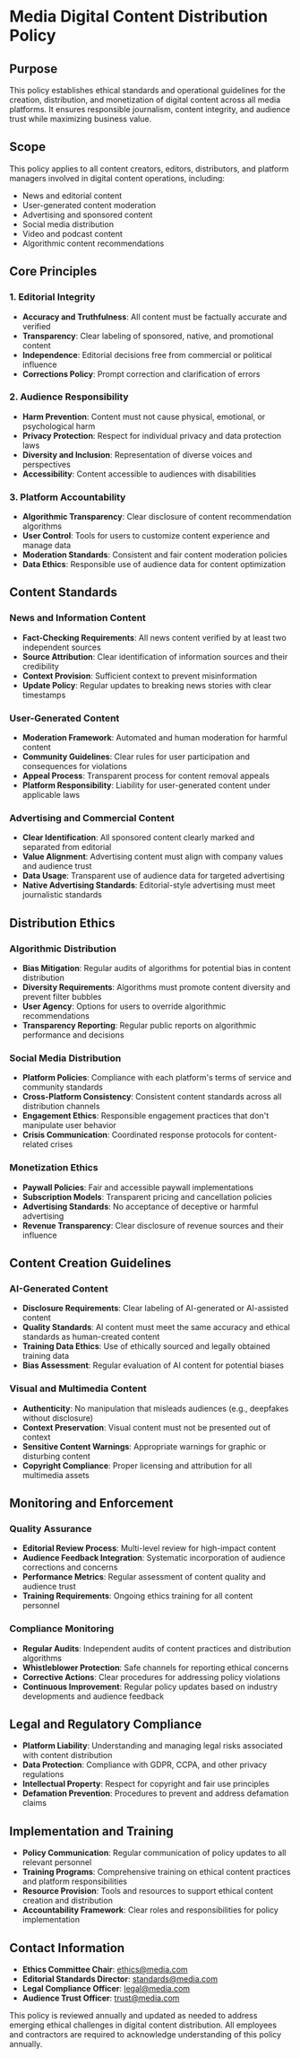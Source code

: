 # Media Digital Content Distribution Policy

## Purpose
This policy establishes ethical standards and operational guidelines for the creation, distribution, and monetization of digital content across all media platforms. It ensures responsible journalism, content integrity, and audience trust while maximizing business value.

## Scope
This policy applies to all content creators, editors, distributors, and platform managers involved in digital content operations, including:
- News and editorial content
- User-generated content moderation
- Advertising and sponsored content
- Social media distribution
- Video and podcast content
- Algorithmic content recommendations

## Core Principles

### 1. Editorial Integrity
- **Accuracy and Truthfulness**: All content must be factually accurate and verified
- **Transparency**: Clear labeling of sponsored, native, and promotional content
- **Independence**: Editorial decisions free from commercial or political influence
- **Corrections Policy**: Prompt correction and clarification of errors

### 2. Audience Responsibility
- **Harm Prevention**: Content must not cause physical, emotional, or psychological harm
- **Privacy Protection**: Respect for individual privacy and data protection laws
- **Diversity and Inclusion**: Representation of diverse voices and perspectives
- **Accessibility**: Content accessible to audiences with disabilities

### 3. Platform Accountability
- **Algorithmic Transparency**: Clear disclosure of content recommendation algorithms
- **User Control**: Tools for users to customize content experience and manage data
- **Moderation Standards**: Consistent and fair content moderation policies
- **Data Ethics**: Responsible use of audience data for content optimization

## Content Standards

### News and Information Content
- **Fact-Checking Requirements**: All news content verified by at least two independent sources
- **Source Attribution**: Clear identification of information sources and their credibility
- **Context Provision**: Sufficient context to prevent misinformation
- **Update Policy**: Regular updates to breaking news stories with clear timestamps

### User-Generated Content
- **Moderation Framework**: Automated and human moderation for harmful content
- **Community Guidelines**: Clear rules for user participation and consequences for violations
- **Appeal Process**: Transparent process for content removal appeals
- **Platform Responsibility**: Liability for user-generated content under applicable laws

### Advertising and Commercial Content
- **Clear Identification**: All sponsored content clearly marked and separated from editorial
- **Value Alignment**: Advertising content must align with company values and audience trust
- **Data Usage**: Transparent use of audience data for targeted advertising
- **Native Advertising Standards**: Editorial-style advertising must meet journalistic standards

## Distribution Ethics

### Algorithmic Distribution
- **Bias Mitigation**: Regular audits of algorithms for potential bias in content distribution
- **Diversity Requirements**: Algorithms must promote content diversity and prevent filter bubbles
- **User Agency**: Options for users to override algorithmic recommendations
- **Transparency Reporting**: Regular public reports on algorithmic performance and decisions

### Social Media Distribution
- **Platform Policies**: Compliance with each platform's terms of service and community standards
- **Cross-Platform Consistency**: Consistent content standards across all distribution channels
- **Engagement Ethics**: Responsible engagement practices that don't manipulate user behavior
- **Crisis Communication**: Coordinated response protocols for content-related crises

### Monetization Ethics
- **Paywall Policies**: Fair and accessible paywall implementations
- **Subscription Models**: Transparent pricing and cancellation policies
- **Advertising Standards**: No acceptance of deceptive or harmful advertising
- **Revenue Transparency**: Clear disclosure of revenue sources and their influence

## Content Creation Guidelines

### AI-Generated Content
- **Disclosure Requirements**: Clear labeling of AI-generated or AI-assisted content
- **Quality Standards**: AI content must meet the same accuracy and ethical standards as human-created content
- **Training Data Ethics**: Use of ethically sourced and legally obtained training data
- **Bias Assessment**: Regular evaluation of AI content for potential biases

### Visual and Multimedia Content
- **Authenticity**: No manipulation that misleads audiences (e.g., deepfakes without disclosure)
- **Context Preservation**: Visual content must not be presented out of context
- **Sensitive Content Warnings**: Appropriate warnings for graphic or disturbing content
- **Copyright Compliance**: Proper licensing and attribution for all multimedia assets

## Monitoring and Enforcement

### Quality Assurance
- **Editorial Review Process**: Multi-level review for high-impact content
- **Audience Feedback Integration**: Systematic incorporation of audience corrections and concerns
- **Performance Metrics**: Regular assessment of content quality and audience trust
- **Training Requirements**: Ongoing ethics training for all content personnel

### Compliance Monitoring
- **Regular Audits**: Independent audits of content practices and distribution algorithms
- **Whistleblower Protection**: Safe channels for reporting ethical concerns
- **Corrective Actions**: Clear procedures for addressing policy violations
- **Continuous Improvement**: Regular policy updates based on industry developments and audience feedback

## Legal and Regulatory Compliance
- **Platform Liability**: Understanding and managing legal risks associated with content distribution
- **Data Protection**: Compliance with GDPR, CCPA, and other privacy regulations
- **Intellectual Property**: Respect for copyright and fair use principles
- **Defamation Prevention**: Procedures to prevent and address defamation claims

## Implementation and Training
- **Policy Communication**: Regular communication of policy updates to all relevant personnel
- **Training Programs**: Comprehensive training on ethical content practices and platform responsibilities
- **Resource Provision**: Tools and resources to support ethical content creation and distribution
- **Accountability Framework**: Clear roles and responsibilities for policy implementation

## Contact Information
- **Ethics Committee Chair**: ethics@media.com
- **Editorial Standards Director**: standards@media.com
- **Legal Compliance Officer**: legal@media.com
- **Audience Trust Officer**: trust@media.com

This policy is reviewed annually and updated as needed to address emerging ethical challenges in digital content distribution. All employees and contractors are required to acknowledge understanding of this policy annually.